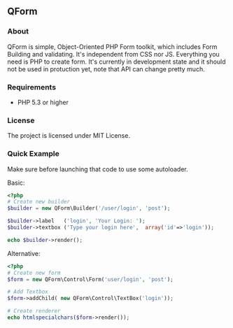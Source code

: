 ## QForm

### About

QForm is simple, Object-Oriented PHP Form toolkit, which includes Form Building and validating.
It's independent from CSS nor JS. Everything you need is PHP to create form.
It's currently in development state and it should not be used in protuction yet, note that API can change pretty much.

### Requirements

 - PHP 5.3 or higher

### License

 The project is licensed under MIT License.

### Quick Example

Make sure before launching that code to use some autoloader.

Basic:

```PHP
<?php
# Create new builder
$builder = new QForm\Builder('/user/login', 'post');

$builder->label   ('login', 'Your Login: ');
$builder->textbox ('Type your login here',  array('id'=>'login'));

echo $builder->render();
```

Alternative:

```PHP
<?php
# Create new form
$form = new QForm\Control\Form('user/login', 'post');

# Add Textbox
$form->addChild( new QForm\Control\TextBox('login'));

# Create renderer
echo htmlspecialchars($form->render());
```

